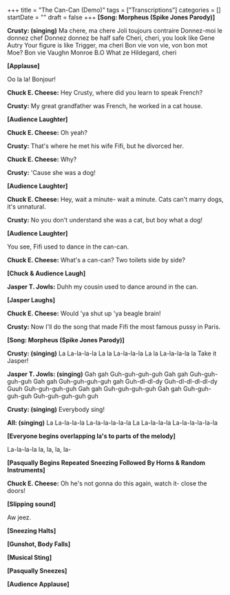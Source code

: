 +++
title = "The Can-Can (Demo)"
tags = ["Transcriptions"]
categories = []
startDate = ""
draft = false
+++
**[Song: Morpheus (Spike Jones Parody)]**

**Crusty: (singing)**
Ma chere, ma chere
Joli toujours contraire
Donnez-moi le donnez chef
Donnez donnez be half safe
Cheri, cheri, you look like Gene Autry
Your figure is like Trigger, ma cheri
Bon vie von vie, von bon mot
Moe?
Bon vie Vaughn Monroe B.O
What ze Hildegard, cheri

**[Applause]**

Oo la la! Bonjour!

**Chuck E. Cheese:**
Hey Crusty, where did you learn to speak French?

**Crusty:**
My great grandfather was French, he worked in a cat house.

**[Audience Laughter]**

**Chuck E. Cheese:**
Oh yeah?

**Crusty:**
That's where he met his wife Fifi, but he divorced her.

**Chuck E. Cheese:**
Why?

**Crusty:**
'Cause she was a dog!

**[Audience Laughter]**

**Chuck E. Cheese:**
Hey, wait a minute- wait a minute. Cats can't marry dogs, it's unnatural.

**Crusty:**
No you don't understand she was a cat, but boy what a dog!

**[Audience Laughter]**

You see, Fifi used to dance in the can-can.

**Chuck E. Cheese:**
What's a can-can? Two toilets side by side?

**[Chuck & Audience Laugh]**

**Jasper T. Jowls:**
Duhh my cousin used to dance around in the can.

**[Jasper Laughs]**

**Chuck E. Cheese:**
Would 'ya shut up 'ya beagle brain!

**Crusty:**
Now I'll do the song that made Fifi the most famous pussy in Paris.

**[Song: Morpheus (Spike Jones Parody)]**

**Crusty: (singing)**
La
La-la-la-la
La la
La-la-la-la
La la
La-la-la-la la
Take it Jasper!

**Jasper T. Jowls: (singing)**
Gah gah
Guh-guh-guh-guh
Gah gah
Guh-guh-guh-guh
Gah gah
Guh-guh-guh-guh gah
Guh-dl-dl-dy Guh-dl-dl-dl-dl-dy
Guuh
Guh-guh-guh-guh
Gah gah
Guh-guh-guh-guh
Gah gah
Guh-guh-guh-guh
Guh-guh-guh-guh guh

**Crusty: (singing)**
Everybody sing!

**All: (singing)**
La
La-la-la-la
La-la-la-la-la-la
La
La-la-la-la
La-la-la-la-la-la

**[Everyone begins overlapping la's to parts of the melody]**

La-la-la-la la, la, la, la-

**[Pasqually Begins Repeated Sneezing Followed By Horns & Random Instruments]**

**Chuck E. Cheese:**
Oh he's not gonna do this again, watch it- close the doors!

**[Slipping sound]**

Aw jeez.

**[Sneezing Halts]**

**[Gunshot, Body Falls]**

**[Musical Sting]**

**[Pasqually Sneezes]**

**[Audience Applause]**

